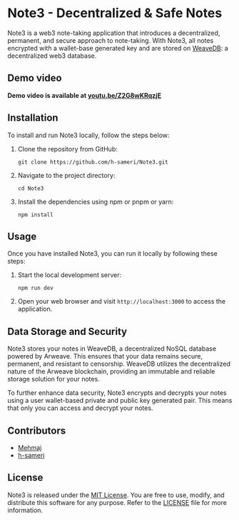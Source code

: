 # Note3 - Decentralized & Safe Notes

Note3 is a web3 note-taking application that introduces a decentralized, permanent, and secure approach to note-taking.
With Note3, all notes encrypted with a wallet-base generated key and are stored
on [WeaveDB](https://github.com/weavedb/weavedb): a decentralized web3 database.

## Demo video

**Demo video is available at [youtu.be/Z2G8wKRqzjE](https://youtu.be/Z2G8wKRqzjE)**

## Installation

To install and run Note3 locally, follow the steps below:

1. Clone the repository from GitHub:
   ```
   git clone https://github.com/h-sameri/Note3.git
   ```
2. Navigate to the project directory:
   ```
   cd Note3
   ```
3. Install the dependencies using npm or pnpm or yarn:
   ```
   npm install
   ```

## Usage

Once you have installed Note3, you can run it locally by following these steps:

1. Start the local development server:
   ```
   npm run dev
   ```
2. Open your web browser and visit `http://localhost:3000` to access the application.

## Data Storage and Security

Note3 stores your notes in WeaveDB, a decentralized NoSQL database powered by Arweave. This ensures that your data
remains secure, permanent, and resistant to censorship. WeaveDB utilizes the decentralized nature of the Arweave
blockchain, providing an immutable and reliable storage solution for your notes.

To further enhance data security, Note3 encrypts and decrypts your notes using a user wallet-based private and public
key generated pair. This means that only you can access and decrypt your notes.

## Contributors

- [Mehmaj](https://github.com/mehmaj)
- [h-sameri](https://github.com/h-sameri)

## License

Note3 is released under the [MIT License](https://opensource.org/licenses/MIT). You are free to use, modify, and
distribute this software for any purpose. Refer to the [LICENSE](LICENSE) file for more information.
